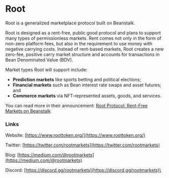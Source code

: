 # Root

Root is a generalized marketplace protocol built on Beanstalk.&#x20;

Root is designed as a rent-free, public good protocol and plans to support many types of permissionless markets. Rent comes not only in the form of non-zero platform fees, but also in the requirement to use money with negative carrying costs. Instead of rent-based markets, Root creates a new zero-fee, positive carry market structure and accounts for transactions in Bean Denominated Value (BDV).

Market types Root will support include:

* **Prediction markets** like sports betting and political elections;
* **Financial markets** such as Bean interest rate swaps and asset futures; and
* **Commerce markets** via NFT-represented assets, goods, and services.

You can read more in their announcement: [Root Protocol: Rent-Free Markets on Beanstalk](https://medium.com/@root\_protocol/root-protocol-rent-free-markets-on-beanstalk-6a6b3f71415d)

### Links

Website: [https://www.roottoken.org/](https://www.roottoken.org/)

Twitter: [https://twitter.com/rootmarkets](https://twitter.com/rootmarkets)

Blog: [https://medium.com/@rootmarkets](https://medium.com/@rootmarkets)

Discord: [https://discord.gg/rootmarkets](https://discord.gg/rootmarkets)\
